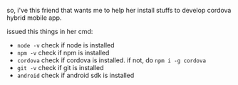 so, i've this friend that wants me to help her install stuffs to develop cordova hybrid mobile app.

issued this things in her cmd:

- `node -v` check if node is installed
- `npm -v` check if npm is installed
- `cordova` check if cordova is installed. if not, do `npm i -g cordova`
- `git -v` check if git is installed
- `android` check if android sdk is installed

